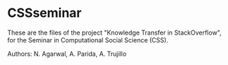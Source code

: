 # CSSseminar

These are the files of the project "Knowledge Transfer in StackOverflow", for the Seminar in Computational Social Science (CSS).

Authors: N. Agarwal, A. Parida, A. Trujillo
